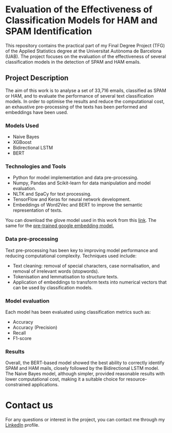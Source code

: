 # Evaluation of the Effectiveness of Classification Models for HAM and SPAM Identification

This repository contains the practical part of my Final Degree Project (TFG) of the Applied Statistics degree at the Universitat Autònoma de Barcelona (UAB). The project focuses on the evaluation of the effectiveness of several classification models in the detection of SPAM and HAM emails.

## Project Description
The aim of this work is to analyse a set of 33,716 emails, classified as SPAM or HAM, and to evaluate the performance of several text classification models. In order to optimise the results and reduce the computational cost, an exhaustive pre-processing of the texts has been performed and embeddings have been used.

### Models Used
 - Naive Bayes
 - XGBoost
 - Bidirectional LSTM
 - BERT
   
### Technologies and Tools
 - Python for model implementation and data pre-processing.
 - Numpy, Pandas and Scikit-learn for data manipulation and model evaluation.
 - NLTK and SpaCy for text processing.
 - TensorFlow and Keras for neural network development.
 - Embeddings of Word2Vec and BERT to improve the semantic representation of texts.

You can download the glove model used in this work from this [link](https://www.kaggle.com/code/kwisatzhaderach/glove2word2vec-in-kaggle-kernels/input). The same for the [pre-trained google embedding model.](https://www.kaggle.com/datasets/leadbest/googlenewsvectorsnegative300)

### Data pre-processing
Text pre-processing has been key to improving model performance and reducing computational complexity. Techniques used include:

 - Text cleaning: removal of special characters, case normalisation, and removal of irrelevant words (stopwords).
 - Tokenisation and lemmatisation to structure texts.
 - Application of embeddings to transform texts into numerical vectors that can be used by classification models.

### Model evaluation
Each model has been evaluated using classification metrics such as:

 - Accuracy
 - Accuracy (Precision)
 - Recall
 - F1-score

### Results
Overall, the BERT-based model showed the best ability to correctly identify SPAM and HAM mails, closely followed by the Bidirectional LSTM model. The Naive Bayes model, although simpler, provided reasonable results with lower computational cost, making it a suitable choice for resource-constrained applications.

# Contact us
For any questions or interest in the project, you can contact me through my [LinkedIn](https://www.linkedin.com/in/arnau-urbina-lopez/) profile.
